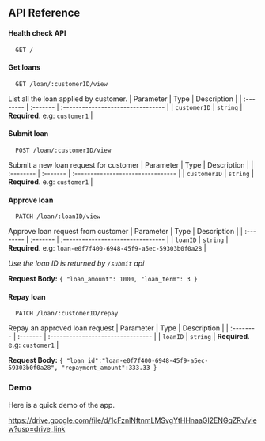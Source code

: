 
## API Reference

#### Health check API

```http
  GET /
```


#### Get loans

```http
  GET /loan/:customerID/view
```
List all the loan applied by customer.
| Parameter | Type     | Description                       |
| :-------- | :------- | :-------------------------------- |
| `customerID`      | `string` | **Required**. e.g: `customer1` |

#### Submit loan
```http
  POST /loan/:customerID/view
```
Submit a new loan request for customer
| Parameter | Type     | Description                       |
| :-------- | :------- | :-------------------------------- |
| `customerID`      | `string` | **Required**. e.g: `customer1` |

#### Approve loan
```http
  PATCH /loan/:loanID/view
```
Approve loan request from customer
| Parameter | Type     | Description                       |
| :-------- | :------- | :-------------------------------- |
| `loanID`      | `string` | **Required**. e.g: `loan-e0f7f400-6948-45f9-a5ec-59303b0f0a28` |

*Use the loan ID is returned by `/submit` api*

**Request Body:**
`
{
    "loan_amount": 1000,
    "loan_term": 3
}
`

#### Repay loan
```http
  PATCH /loan/:customerID/repay
```
Repay an approved loan request
| Parameter | Type     | Description                       |
| :-------- | :------- | :-------------------------------- |
| `loanID`      | `string` | **Required**. e.g: `customer1` |

**Request Body:**
`
{
    "loan_id":"loan-e0f7f400-6948-45f9-a5ec-59303b0f0a28",
    "repayment_amount":333.33
}
`

### Demo
Here is a quick demo of the app.

https://drive.google.com/file/d/1cFznlNftnmLMSvgYtHHnaaGI2ENGqZRv/view?usp=drive_link